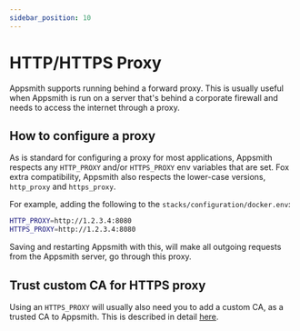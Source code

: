 ```yaml
---
sidebar_position: 10
---
```

# HTTP/HTTPS Proxy

Appsmith supports running behind a forward proxy. This is usually useful when Appsmith is run on a server that's behind a corporate firewall and needs to access the internet through a proxy.

## How to configure a proxy

As is standard for configuring a proxy for most applications, Appsmith respects any `HTTP_PROXY` and/or `HTTPS_PROXY` env variables that are set. Fox extra compatibility, Appsmith also respects the lower-case versions, `http_proxy` and `https_proxy`.

For example, adding the following to the `stacks/configuration/docker.env`:

```sh
HTTP_PROXY=http://1.2.3.4:8080
HTTPS_PROXY=http://1.2.3.4:8080
```

Saving and restarting Appsmith with this, will make all outgoing requests from the Appsmith server, go through this proxy.

## Trust custom CA for HTTPS proxy

Using an `HTTPS_PROXY` will usually also need you to add a custom CA, as a trusted CA to Appsmith. This is described in detail [here](/getting-started/setup/instance-configuration/custom-domain/custom-ca-root-certificate).
